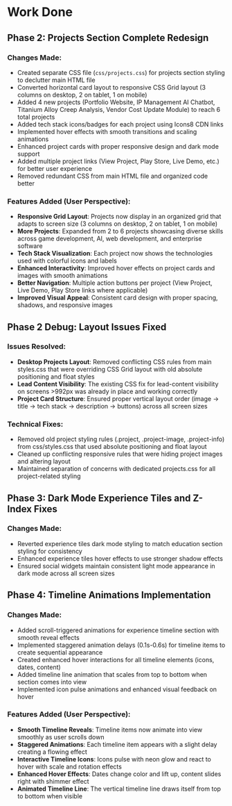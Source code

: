 # Work Done

## Phase 2: Projects Section Complete Redesign

### Changes Made:
- Created separate CSS file (`css/projects.css`) for projects section styling to declutter main HTML file
- Converted horizontal card layout to responsive CSS Grid layout (3 columns on desktop, 2 on tablet, 1 on mobile)
- Added 4 new projects (Portfolio Website, IP Management AI Chatbot, Titanium Alloy Creep Analysis, Vendor Cost Update Module) to reach 6 total projects
- Added tech stack icons/badges for each project using Icons8 CDN links
- Implemented hover effects with smooth transitions and scaling animations
- Enhanced project cards with proper responsive design and dark mode support
- Added multiple project links (View Project, Play Store, Live Demo, etc.) for better user experience
- Removed redundant CSS from main HTML file and organized code better

### Features Added (User Perspective):
- **Responsive Grid Layout**: Projects now display in an organized grid that adapts to screen size (3 columns on desktop, 2 on tablet, 1 on mobile)
- **More Projects**: Expanded from 2 to 6 projects showcasing diverse skills across game development, AI, web development, and enterprise software
- **Tech Stack Visualization**: Each project now shows the technologies used with colorful icons and labels
- **Enhanced Interactivity**: Improved hover effects on project cards and images with smooth animations
- **Better Navigation**: Multiple action buttons per project (View Project, Live Demo, Play Store links where applicable)
- **Improved Visual Appeal**: Consistent card design with proper spacing, shadows, and responsive images

## Phase 2 Debug: Layout Issues Fixed

### Issues Resolved:
- **Desktop Projects Layout**: Removed conflicting CSS rules from main styles.css that were overriding CSS Grid layout with old absolute positioning and float styles
- **Lead Content Visibility**: The existing CSS fix for lead-content visibility on screens >992px was already in place and working correctly
- **Project Card Structure**: Ensured proper vertical layout order (image → title → tech stack → description → buttons) across all screen sizes

### Technical Fixes:
- Removed old project styling rules (.project, .project-image, .project-info) from css/styles.css that used absolute positioning and float layout
- Cleaned up conflicting responsive rules that were hiding project images and altering layout
- Maintained separation of concerns with dedicated projects.css for all project-related styling

## Phase 3: Dark Mode Experience Tiles and Z-Index Fixes

### Changes Made:
- Reverted experience tiles dark mode styling to match education section styling for consistency
- Enhanced experience tiles hover effects to use stronger shadow effects 
- Ensured social widgets maintain consistent light mode appearance in dark mode across all screen sizes

## Phase 4: Timeline Animations Implementation

### Changes Made:
- Added scroll-triggered animations for experience timeline section with smooth reveal effects
- Implemented staggered animation delays (0.1s-0.6s) for timeline items to create sequential appearance
- Created enhanced hover interactions for all timeline elements (icons, dates, content)
- Added timeline line animation that scales from top to bottom when section comes into view
- Implemented icon pulse animations and enhanced visual feedback on hover

### Features Added (User Perspective):
- **Smooth Timeline Reveals**: Timeline items now animate into view smoothly as user scrolls down
- **Staggered Animations**: Each timeline item appears with a slight delay creating a flowing effect
- **Interactive Timeline Icons**: Icons pulse with neon glow and react to hover with scale and rotation effects  
- **Enhanced Hover Effects**: Dates change color and lift up, content slides right with shimmer effect
- **Animated Timeline Line**: The vertical timeline line draws itself from top to bottom when visible